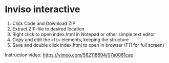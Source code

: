 # Inviso interactive
1. Click Code and Download ZIP
2. Extract ZIP-file to desired location
3. Right click to open index.html in Notepad or other simple text editor
4. Copy and edit the `<li>` elements, keeping the structure
5. Save and double click index.html to open in browser (F11 for full screen)

Instruction video:
https://vimeo.com/562118694/07a0061cae
